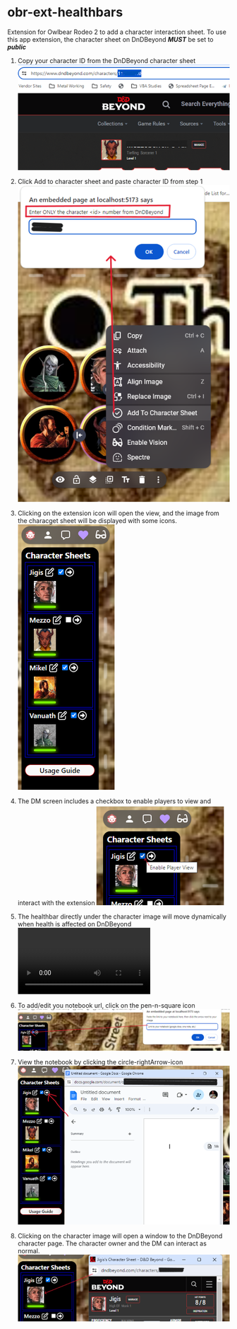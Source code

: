 # obr-ext-healthbars
Extension for Owlbear Rodeo 2 to add a character interaction sheet.
To use this app extension, the character sheet on DnDBeyond ***MUST*** be set to ***public***

1. Copy your character ID from the DnDBeyond character sheet
![1](/screenshots/copy-url.png)

2. Click Add to character sheet and paste character ID from step 1
![2](/screenshots/add-and-paste-url.png)

3. Clicking on the extension icon will open the view, and the image from the characget sheet will be displayed with some icons.
![3](/screenshots/dm-view.png)

4. The DM screen includes a checkbox to enable players to view and interact with the extension
![4](/screenshots/enable-player-view.png)

5. The healthbar directly under the character image will move dynamically when health is affected on DnDBeyond
![5](/screenshots/healthbars.mp4)

6. To add/edit you notebook url, click on the pen-n-square icon
![6](screenshots/edit-notebook-page.png)

7. View the notebook by clicking the circle-rightArrow-icon
![7](/screenshots/view-notebook.png)

8. Clicking on the character image will open a window to the DnDBeyond character page.  The character owner and the DM can interact as normal.
![8](/screenshots/view-dndb-character.png)